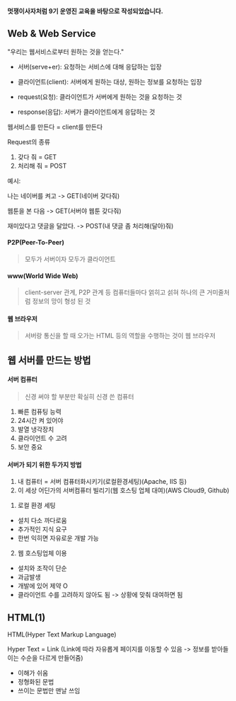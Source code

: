 **멋쟁이사자처럼 9기 운영진 교육을 바탕으로 작성되었습니다.**

## Web & Web Service

"우리는 웹서비스로부터 원하는 것을 얻는다."

- 서버(serve+er): 요청하는 서비스에 대해 응답하는 입장
- 클라이언트(client): 서버에게 원하는 대상, 원하는 정보를 요청하는 입장

- request(요청): 클라이언트가 서버에게 원하는 것을 요청하는 것
- response(응답): 서버가 클라이언트에게 응답하는 것

웹서비스를 만든다 = client를 만든다

Request의 종류
1. 갖다 줘 = GET
2. 처리해 줘 = POST


예시:

나는 네이버를 켜고 -> GET(네이버 갖다줘)

웹툰을 본 다음 -> GET(서버야 웹툰 갖다줘)

재미있다고 댓글을 달았다. -> POST(내 댓글 좀 처리해(달아)줘)

#### P2P(Peer-To-Peer)

> 모두가 서버이자 모두가 클라이언트

#### www(World Wide Web)

> client-server 관계, P2P 관계 등 컴퓨터들마다 얽히고 섥혀 하나의 큰 거미줄처럼 정보의 망이 형성 된 것

#### 웹 브라우저

> 서버랑 통신을 할 때 오가는 HTML 등의 역할을 수행하는 것이 웹 브라우저


## 웹 서버를 만드는 방법

#### 서버 컴퓨터
> 신경 써야 할 부분만 확실히 신경 쓴 컴퓨터

1. 빠른 컴퓨팅 능력
2. 24시간 켜 있어야
3. 발열 냉각장치
4. 클라이언트 수 고려
5. 보안 중요

#### 서버가 되기 위한 두가지 방법
1. 내 컴퓨터 = 서버 컴퓨터화시키기(로컬환경세팅)(Apache, IIS 등)
2. 이 세상 어딘가의 서버컴퓨터 빌리기(웹 호스팅 업체 대여)(AWS Cloud9, Github)

1) 로컬 환경 세팅
- 설치 다소 까다로움
- 추가적인 지식 요구
- 한번 익히면 자유로운 개발 가능

2) 웹 호스팅업체 이용
- 설치와 조작이 단순
- 과금발생
- 개발에 있어 제약 O
- 클라이언트 수를 고려하지 않아도 됨 -> 상황에 맞춰 대여하면 됨


## HTML(1)

HTML(Hyper Text Markup Language)

Hyper Text = Link
(Link에 따라 자유롭게 페이지를 이동할 수 있음 -> 정보를 받아들이는 수순을 다르게 만들어줌)

- 이해가 쉬움
- 정형화된 문법
- 쓰이는 문법만 맨날 쓰임

